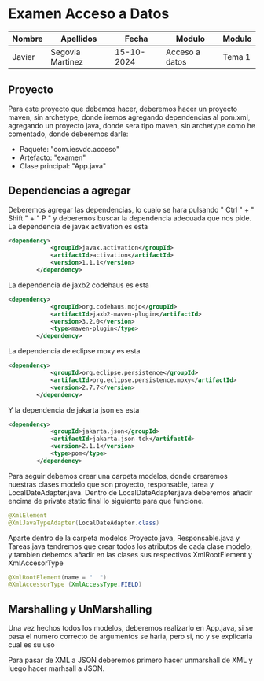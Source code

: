 # Examen Acceso a Datos

Nombre | Apellidos | Fecha | Modulo | Modulo
---------|----------|---------|---------|---------
 Javier | Segovia Martinez | 15-10-2024 | Acceso a datos | Tema 1

## Proyecto
Para este proyecto que debemos hacer, deberemos hacer un proyecto maven, sin archetype, donde iremos agregando dependencias al pom.xml, agregando un proyecto java, donde sera tipo maven, sin archetype como he comentado, donde deberemos darle:
-   Paquete: "com.iesvdc.acceso"
-   Artefacto: "examen"
-   Clase principal: "App.java"

## Dependencias a agregar
Deberemos agregar las dependencias, lo cualo se hara pulsando " Ctrl " + " Shift " + " P " y deberemos buscar la dependencia adecuada que nos pide.
La dependencia de javax activation es esta

```xml
<dependency>
            <groupId>javax.activation</groupId>
            <artifactId>activation</artifactId>
            <version>1.1.1</version>
        </dependency>
```

La dependencia de jaxb2 codehaus es esta

```xml
<dependency>
            <groupId>org.codehaus.mojo</groupId>
            <artifactId>jaxb2-maven-plugin</artifactId>
            <version>3.2.0</version>
            <type>maven-plugin</type>
        </dependency>
```

La dependencia de eclipse moxy es esta

```xml
<dependency>
            <groupId>org.eclipse.persistence</groupId>
            <artifactId>org.eclipse.persistence.moxy</artifactId>
            <version>2.7.7</version>
        </dependency>
```

Y la dependencia de jakarta json es esta

```xml
<dependency>
            <groupId>jakarta.json</groupId>
            <artifactId>jakarta.json-tck</artifactId>
            <version>2.1.1</version>
            <type>pom</type>
        </dependency>
```

Para seguir debemos crear una carpeta modelos, donde crearemos nuestras clases modelo que son proyecto, responsable, tarea y LocalDateAdapter.java.
Dentro de LocalDateAdapter.java deberemos añadir encima de private static final lo siguiente para que funcione.
```java
@XmlElement
@XmlJavaTypeAdapter(LocalDateAdapter.class)
```

Aparte dentro de la carpeta modelos Proyecto.java, Responsable.java y Tareas.java tendremos que crear todos los atributos de cada clase modelo, y tambien debemos añadir en las clases sus respectivos XmlRootElement y XmlAccesorType
```java
@XmlRootElement(name = "  ")
@XmlAccessorType (XmlAccessType.FIELD)
```
## Marshalling y UnMarshalling
Una vez hechos todos los modelos, deberemos realizarlo en App.java, si se pasa el numero correcto de argumentos se haria, pero si, no y se explicaria cual es su uso

Para pasar de XML a JSON deberemos primero hacer unmarshall de XML y luego hacer marhsall a JSON.


        
